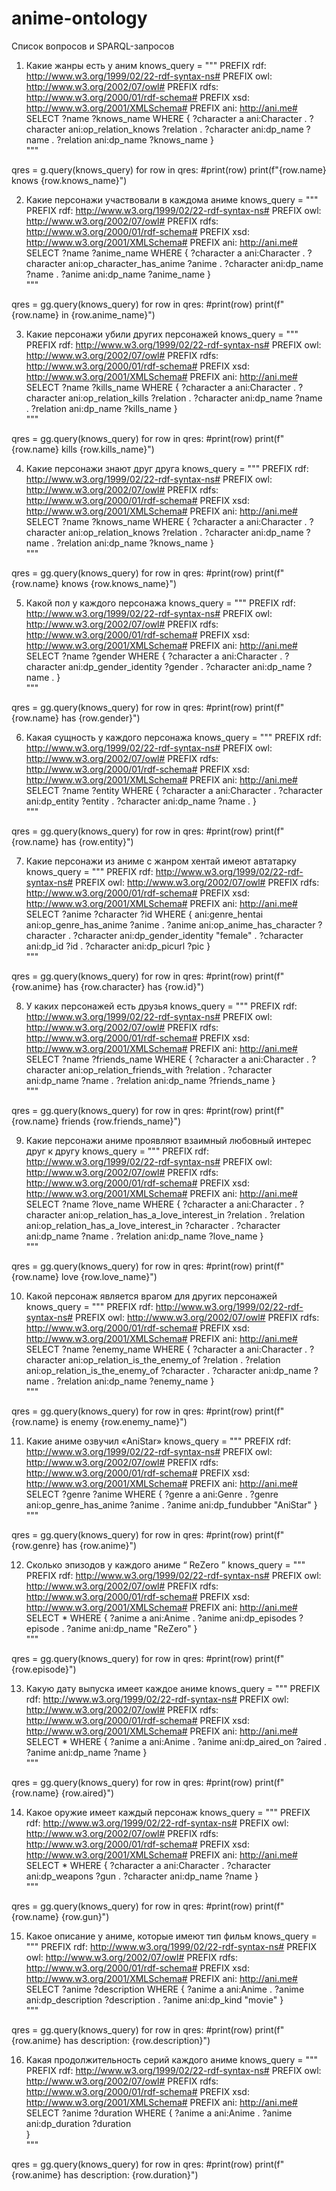 # anime-ontology
Список вопросов и SPARQL-запросов

1.	Какие жанры есть у аним
knows_query = """
PREFIX rdf: <http://www.w3.org/1999/02/22-rdf-syntax-ns#>
PREFIX owl: <http://www.w3.org/2002/07/owl#>
PREFIX rdfs: <http://www.w3.org/2000/01/rdf-schema#>
PREFIX xsd: <http://www.w3.org/2001/XMLSchema#>
PREFIX ani: <http://ani.me#>
SELECT ?name ?knows_name
WHERE
{
  ?character a ani:Character .
  ?character ani:op_relation_knows ?relation .
  ?character ani:dp_name ?name .
  ?relation ani:dp_name ?knows_name
}  
"""

qres = g.query(knows_query)
for row in qres:
    #print(row)
    print(f"{row.name} knows {row.knows_name}")

2.	Какие персонажи участвовали в каждома аниме
knows_query = """
PREFIX rdf: <http://www.w3.org/1999/02/22-rdf-syntax-ns#>
PREFIX owl: <http://www.w3.org/2002/07/owl#>
PREFIX rdfs: <http://www.w3.org/2000/01/rdf-schema#>
PREFIX xsd: <http://www.w3.org/2001/XMLSchema#>
PREFIX ani: <http://ani.me#>
SELECT ?name ?anime_name
WHERE
{
  ?character a ani:Character .
  ?character ani:op_character_has_anime ?anime .
  ?character ani:dp_name ?name .
  ?anime ani:dp_name ?anime_name
}  
"""

qres = gg.query(knows_query)
for row in qres:
    #print(row)
    print(f"{row.name} in {row.anime_name}")


3.	Какие персонажи убили других персонажей
knows_query = """
PREFIX rdf: <http://www.w3.org/1999/02/22-rdf-syntax-ns#>
PREFIX owl: <http://www.w3.org/2002/07/owl#>
PREFIX rdfs: <http://www.w3.org/2000/01/rdf-schema#>
PREFIX xsd: <http://www.w3.org/2001/XMLSchema#>
PREFIX ani: <http://ani.me#>
SELECT ?name ?kills_name
WHERE
{
  ?character a ani:Character .
  ?character ani:op_relation_kills ?relation .
  ?character ani:dp_name ?name .
  ?relation ani:dp_name ?kills_name
}  
"""

qres = gg.query(knows_query)
for row in qres:
    #print(row)
    print(f"{row.name} kills {row.kills_name}")

4.	Какие персонажи знают друг друга
knows_query = """
PREFIX rdf: <http://www.w3.org/1999/02/22-rdf-syntax-ns#>
PREFIX owl: <http://www.w3.org/2002/07/owl#>
PREFIX rdfs: <http://www.w3.org/2000/01/rdf-schema#>
PREFIX xsd: <http://www.w3.org/2001/XMLSchema#>
PREFIX ani: <http://ani.me#>
SELECT ?name ?knows_name
WHERE
{
  ?character a ani:Character .
  ?character ani:op_relation_knows ?relation .
  ?character ani:dp_name ?name .
  ?relation ani:dp_name ?knows_name
}  
"""

qres = gg.query(knows_query)
for row in qres:
    #print(row)
    print(f"{row.name} knows {row.knows_name}")

5.	Какой пол у каждого персонажа
knows_query = """
PREFIX rdf: <http://www.w3.org/1999/02/22-rdf-syntax-ns#>
PREFIX owl: <http://www.w3.org/2002/07/owl#>
PREFIX rdfs: <http://www.w3.org/2000/01/rdf-schema#>
PREFIX xsd: <http://www.w3.org/2001/XMLSchema#>
PREFIX ani: <http://ani.me#>
SELECT ?name ?gender
WHERE
{
  ?character a ani:Character .
  ?character ani:dp_gender_identity ?gender .
  ?character ani:dp_name ?name .
}  
"""

qres = gg.query(knows_query)
for row in qres:
    #print(row)
    print(f"{row.name} has {row.gender}")

6.	Какая сущность у каждого персонажа
knows_query = """
PREFIX rdf: <http://www.w3.org/1999/02/22-rdf-syntax-ns#>
PREFIX owl: <http://www.w3.org/2002/07/owl#>
PREFIX rdfs: <http://www.w3.org/2000/01/rdf-schema#>
PREFIX xsd: <http://www.w3.org/2001/XMLSchema#>
PREFIX ani: <http://ani.me#>
SELECT ?name ?entity
WHERE
{
  ?character a ani:Character .
  ?character ani:dp_entity ?entity .
  ?character ani:dp_name ?name .
}  
"""

qres = gg.query(knows_query)
for row in qres:
    #print(row)
    print(f"{row.name} has {row.entity}")

7.	Какие персонажи из аниме с жанром хентай имеют автатарку
knows_query = """
PREFIX rdf: <http://www.w3.org/1999/02/22-rdf-syntax-ns#>
PREFIX owl: <http://www.w3.org/2002/07/owl#>
PREFIX rdfs: <http://www.w3.org/2000/01/rdf-schema#>
PREFIX xsd: <http://www.w3.org/2001/XMLSchema#>
PREFIX ani: <http://ani.me#>
SELECT ?anime ?character ?id 
WHERE
{
  ani:genre_hentai ani:op_genre_has_anime ?anime .
  ?anime ani:op_anime_has_character ?character .
  ?character ani:dp_gender_identity "female" .
  ?character ani:dp_id ?id .
  ?character ani:dp_picurl ?pic
}  
"""

qres = gg.query(knows_query)
for row in qres:
    #print(row)
    print(f"{row.anime} has {row.character} has {row.id}")

8.	У каких персонажей есть друзья 
knows_query = """
PREFIX rdf: <http://www.w3.org/1999/02/22-rdf-syntax-ns#>
PREFIX owl: <http://www.w3.org/2002/07/owl#>
PREFIX rdfs: <http://www.w3.org/2000/01/rdf-schema#>
PREFIX xsd: <http://www.w3.org/2001/XMLSchema#>
PREFIX ani: <http://ani.me#>
SELECT ?name ?friends_name
WHERE
{
  ?character a ani:Character .
  ?character ani:op_relation_friends_with ?relation .
  ?character ani:dp_name ?name .
  ?relation ani:dp_name ?friends_name
}  
"""

qres = gg.query(knows_query)
for row in qres:
    #print(row)
    print(f"{row.name} friends {row.friends_name}")

9.	Какие персонажи аниме проявляют взаимный любовный интерес друг к другу
knows_query = """
PREFIX rdf: <http://www.w3.org/1999/02/22-rdf-syntax-ns#>
PREFIX owl: <http://www.w3.org/2002/07/owl#>
PREFIX rdfs: <http://www.w3.org/2000/01/rdf-schema#>
PREFIX xsd: <http://www.w3.org/2001/XMLSchema#>
PREFIX ani: <http://ani.me#>
SELECT ?name ?love_name
WHERE
{
  ?character a ani:Character .
  ?character ani:op_relation_has_a_love_interest_in ?relation .
  ?relation ani:op_relation_has_a_love_interest_in ?character .
  ?character ani:dp_name ?name .
  ?relation ani:dp_name ?love_name
}  
"""

qres = gg.query(knows_query)
for row in qres:
    #print(row)
    print(f"{row.name} love {row.love_name}")

10.	Какой персонаж является врагом для других персонажей
knows_query = """
PREFIX rdf: <http://www.w3.org/1999/02/22-rdf-syntax-ns#>
PREFIX owl: <http://www.w3.org/2002/07/owl#>
PREFIX rdfs: <http://www.w3.org/2000/01/rdf-schema#>
PREFIX xsd: <http://www.w3.org/2001/XMLSchema#>
PREFIX ani: <http://ani.me#>
SELECT ?name ?enemy_name
WHERE
{
  ?character a ani:Character .
  ?character ani:op_relation_is_the_enemy_of ?relation .
  ?relation ani:op_relation_is_the_enemy_of ?character .
  ?character ani:dp_name ?name .
  ?relation ani:dp_name ?enemy_name
}  
"""

qres = gg.query(knows_query)
for row in qres:
    #print(row)
    print(f"{row.name} is enemy {row.enemy_name}")

11.	Какие аниме озвучил «AniStar»
knows_query = """
PREFIX rdf: <http://www.w3.org/1999/02/22-rdf-syntax-ns#>
PREFIX owl: <http://www.w3.org/2002/07/owl#>
PREFIX rdfs: <http://www.w3.org/2000/01/rdf-schema#>
PREFIX xsd: <http://www.w3.org/2001/XMLSchema#>
PREFIX ani: <http://ani.me#>
SELECT ?genre ?anime
WHERE
{
  ?genre a ani:Genre .
  ?genre ani:op_genre_has_anime ?anime .
  ?anime ani:dp_fundubber "AniStar" 
}  
"""

qres = gg.query(knows_query)
for row in qres:
    #print(row)
    print(f"{row.genre} has {row.anime}")

12.	Сколько эпизодов у каждого аниме “ ReZero ” 
knows_query = """
PREFIX rdf: <http://www.w3.org/1999/02/22-rdf-syntax-ns#>
PREFIX owl: <http://www.w3.org/2002/07/owl#>
PREFIX rdfs: <http://www.w3.org/2000/01/rdf-schema#>
PREFIX xsd: <http://www.w3.org/2001/XMLSchema#>
PREFIX ani: <http://ani.me#>
SELECT *
WHERE
{
  ?anime a ani:Anime .
  ?anime ani:dp_episodes ?episode .
  ?anime ani:dp_name "ReZero"
}  
"""

qres = gg.query(knows_query)
for row in qres:
    #print(row)
    print(f"{row.episode}")	

13.	Какую дату выпуска имеет каждое аниме
knows_query = """
PREFIX rdf: <http://www.w3.org/1999/02/22-rdf-syntax-ns#>
PREFIX owl: <http://www.w3.org/2002/07/owl#>
PREFIX rdfs: <http://www.w3.org/2000/01/rdf-schema#>
PREFIX xsd: <http://www.w3.org/2001/XMLSchema#>
PREFIX ani: <http://ani.me#>
SELECT *
WHERE
{
  ?anime a ani:Anime .
  ?anime ani:dp_aired_on ?aired .
  ?anime ani:dp_name ?name
}  
"""

qres = gg.query(knows_query)
for row in qres:
    #print(row)
    print(f"{row.name} {row.aired}")

14.	Какое оружие имеет каждый персонаж
knows_query = """
PREFIX rdf: <http://www.w3.org/1999/02/22-rdf-syntax-ns#>
PREFIX owl: <http://www.w3.org/2002/07/owl#>
PREFIX rdfs: <http://www.w3.org/2000/01/rdf-schema#>
PREFIX xsd: <http://www.w3.org/2001/XMLSchema#>
PREFIX ani: <http://ani.me#>
SELECT *
WHERE
{
  ?character a ani:Character .
  ?character ani:dp_weapons ?gun .
  ?character ani:dp_name ?name
}  
"""

qres = gg.query(knows_query)
for row in qres:
    #print(row)
    print(f"{row.name} {row.gun}")

15.	Какое описание у аниме, которые имеют тип фильм 
knows_query = """
PREFIX rdf: <http://www.w3.org/1999/02/22-rdf-syntax-ns#>
PREFIX owl: <http://www.w3.org/2002/07/owl#>
PREFIX rdfs: <http://www.w3.org/2000/01/rdf-schema#>
PREFIX xsd: <http://www.w3.org/2001/XMLSchema#>
PREFIX ani: <http://ani.me#>
SELECT ?anime ?description 
WHERE
{
  ?anime a ani:Anime .
  ?anime ani:dp_description ?description  .
  ?anime ani:dp_kind "movie" 
}  
"""

qres = gg.query(knows_query)
for row in qres:
    #print(row)
    print(f"{row.anime} has description: {row.description}")

16.	Какая продолжительность серий каждого аниме
knows_query = """
PREFIX rdf: <http://www.w3.org/1999/02/22-rdf-syntax-ns#>
PREFIX owl: <http://www.w3.org/2002/07/owl#>
PREFIX rdfs: <http://www.w3.org/2000/01/rdf-schema#>
PREFIX xsd: <http://www.w3.org/2001/XMLSchema#>
PREFIX ani: <http://ani.me#>
SELECT ?anime ?duration 
WHERE
{
  ?anime a ani:Anime .
  ?anime ani:dp_duration ?duration  
}  
"""

qres = gg.query(knows_query)
for row in qres:
    #print(row)
    print(f"{row.anime} has description: {row.duration}")
